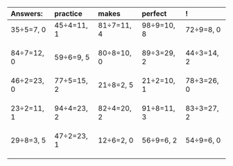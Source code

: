 | Answers: | practice | makes | perfect | ! |
| :--- | :--- | :--- | :--- | :--- |
| 35÷5=7, 0 | 45÷4=11, 1 | 81÷7=11, 4 | 98÷9=10, 8 | 72÷9=8, 0 | 
|   |   |   |   |   | 
|   |   |   |   |   | 
|   |   |   |   |   | 
| 84÷7=12, 0 | 59÷6=9, 5 | 80÷8=10, 0 | 89÷3=29, 2 | 44÷3=14, 2 | 
|   |   |   |   |   | 
|   |   |   |   |   | 
|   |   |   |   |   | 
| 46÷2=23, 0 | 77÷5=15, 2 | 21÷8=2, 5 | 21÷2=10, 1 | 78÷3=26, 0 | 
|   |   |   |   |   | 
|   |   |   |   |   | 
|   |   |   |   |   | 
| 23÷2=11, 1 | 94÷4=23, 2 | 82÷4=20, 2 | 91÷8=11, 3 | 83÷3=27, 2 | 
|   |   |   |   |   | 
|   |   |   |   |   | 
|   |   |   |   |   | 
| 29÷8=3, 5 | 47÷2=23, 1 | 12÷6=2, 0 | 56÷9=6, 2 | 54÷9=6, 0 | 
|   |   |   |   |   | 
|   |   |   |   |   | 
|   |   |   |   |   | 
